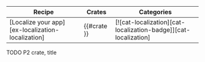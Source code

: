 | Recipe | Crates | Categories |
|--------|--------|------------|
| [Localize your app][ex-localization-localization] | {{#crate }} | [![cat-localization][cat-localization-badge]][cat-localization] |

<div class="hidden">
TODO P2 crate, title
</div>
